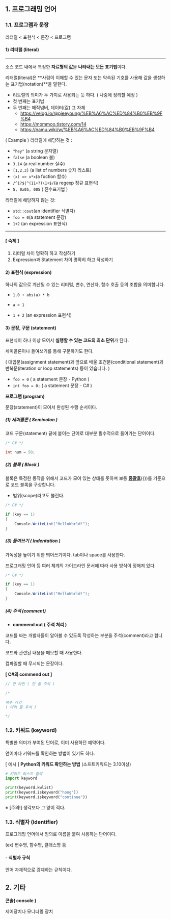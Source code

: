## **1. 프로그래밍 언어**

### **1.1. 프로그램과 문장**

리터럴 < 표현식 < 문장 < 프로그램





#### **1) 리터럴 (literal)**

---

소스 코드 내에서 특정한 **자료형의 값**을 **나타내는 모든 표기법**이다.

리터럴(literal)은 **사람이 이해할 수 있는 문자 또는 약속된 기호를 사용해 값을 생성하는 표기법(notation)**을 말한다.

* 리트럴의 의미가 두 가지로 사용되는 듯 하다.
  ( 나중에 정리할 예정 )
* 첫 번째는 표기법
* 두 번째는 매직넘버, 데이터(값) 그 자체
  * https://velog.io/@pjeeyoung/%EB%A6%AC%ED%84%B0%EB%9F%B4
  * https://mommoo.tistory.com/14
  * https://namu.wiki/w/%EB%A6%AC%ED%84%B0%EB%9F%B4

( Example )
리터럴에 해당하는 것 :

- `"hey"` (a string 문자열)
- `false` (a boolean 불)
- `3.14` (a real number 실수)
- `[1,2,3]` (a list of numbers 숫자 리스트)
- `(x) => x*x`(a fuction 함수)
- `/^1?$|^(11+?)\1+$/`(a regexp 정규 표현식)
- `5, 0x05, 005` ( 진수표기법 )

리터럴에 해당하지 않는 것:

- `std::cout`(an identifier 식별자)
- `foo = 0`(a statement 문장)
- `1+2` (an expression 표현식)

---





#### [ 숙제 ]

1. 리터럴 차이 명확히 하고 작성하기
2. Expression과 Statement 차이 명확히 하고 작성하기



#### **2) 표현식 (expression)**

하나의 값으로 계산될 수 있는 리터럴, 변수, 연산자, 함수 호출 등의 조합을 의미합니다.  

* `1.0 + abs(a) * b`  
* `a > 1`

* `1 + 2` (an expression 표현식)







#### **3) 문장, 구문 (statement)**

표현식이 하나 이상 모여서 **실행할 수 있는 코드의 최소 단위**가 된다. 

세미콜론이나 들여쓰기를 통해 구분하기도 한다.

( 대입문(assignment statement)과 앞으로 배울 조건문(conditional statement)과 반복문(iteration or loop statements) 등이 있습니다. )

* `foo = 0` ( a statement 문장 - Python ) 
* `int foo = 0;` ( a statement 문장 - C# ) 



**프로그램 (program)**

문장(statement)이 모여서 완성된 수행 순서이다.





##### (1) 세미콜론 ( Semicolon )

코드 구문(statement) 끝에 붙이는 단어로 대부분 필수적으로 들어가는 단어이다.

```c#
/* C# */

int num = 50;
```





##### (2) 블록 ( Block )

블록은 특정한 동작을 위해서 코드가 모여 있는 상태를 뜻하며 보통 **<u>중괄호</u>**({})를 기준으로 코드 블록을 구상합니다.

* 범위(scope)라고도 불린다.

```c#
/* C# */

if (key == 1)
{
	Console.WriteLint("HelloWorld!");
}
```





##### (3) 들여쓰기 ( Indentation )

가독성을 높이기 위한 띄어쓰기이다. tab이나 space를 사용한다.

프로그래밍 언어 등 여러 체계의 가이드라인 문서에 따라 사용 방식이 정해져 있다. 

```C#
/* C# */

if (key == 1)
{
	Console.WriteLint("HelloWorld!");
}
```





##### **(4) 주석 (comment)**

* **commend out ( 주석 처리 )**

코드를 짜는 개발자들이 알아볼 수 있도록 작성하는 부분을 주석(comment)라고 합니다. 

코드와 관련된 내용을 메모할 때 사용한다.

컴파일할 때 무시되는 문장이다.



**[ C#의 commend out ]**

```c#
// 한 라인 ( 한 줄 주석 )
```

```C#
/*

복수 라인 
( 여러 줄 주석 )

*/
```









### **1.2. 키워드 (keyword)**

특별한 의미가 부여된 단어로, 이미 사용하던 예약어다.

언어마다 키워드를 확인하는 방법이 있기도 하다.

[ 예시 ] **Python의 키워드 확인하는 방법** (소프트키워드는 3.10이상)

```python
# 키워드 리스트 출력
import keyword

print(keyword.kwlist)
print(keyword.iskeyword("hong"))
print(keyword.iskeyword("continue"))
```

※ [주의!] 생각보다 그 양이 적다. 









### **1.3. 식별자 (identifier)**

프로그래밍 언어에서 임의로 이름을 붙여 사용하는 단어이다.

(ex) 변수명, 함수명, 클래스명 등



#### **- 식별자 규칙**

언어 자체적으로 강제하는 규칙이다.

































## 2. 기타

**콘솔( console )**

제어장치나 모니터링 장치

